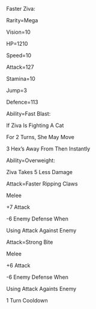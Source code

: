 Faster Ziva:

Rarity=Mega

Vision=10

HP=1210

Speed=10

Attack=127

Stamina=10

Jump=3

Defence=113

Ability=Fast Blast:

If Ziva Is Fighting A Cat

For 2 Turns, She May Move

3 Hex’s Away From Then Instantly

Ability=Overweight:

Ziva Takes 5 Less Damage

Attack=Faster Ripping Claws

Melee

+7 Attack

-6 Enemy Defense When

Using Attack Against Enemy

Attack=Strong Bite

Melee

+6 Attack

-6 Enemy Defense When

Using Attack Againts Enemy

1 Turn Cooldown
